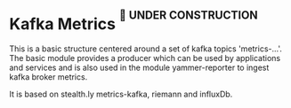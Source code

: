 # Kafka Metrics  <sup><sup>:no_entry_sign: UNDER CONSTRUCTION</sup></sup>

This is a basic structure centered around a set of kafka topics 'metrics-...'. 
The basic module provides a producer which can be used by applications and services and is also used in the module 
yammer-reporter to ingest kafka broker metrics.

It is based on stealth.ly metrics-kafka, riemann and influxDb.
 
